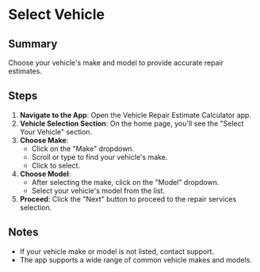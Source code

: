 # Select Vehicle

## Summary

Choose your vehicle's make and model to provide accurate repair estimates.

## Steps

1. **Navigate to the App**: Open the Vehicle Repair Estimate Calculator app.
2. **Vehicle Selection Section**: On the home page, you'll see the "Select Your Vehicle" section.
3. **Choose Make**:
   - Click on the "Make" dropdown.
   - Scroll or type to find your vehicle's make.
   - Click to select.
4. **Choose Model**:
   - After selecting the make, click on the "Model" dropdown.
   - Select your vehicle's model from the list.
5. **Proceed**: Click the "Next" button to proceed to the repair services selection.

## Notes

- If your vehicle make or model is not listed, contact support.
- The app supports a wide range of common vehicle makes and models.
